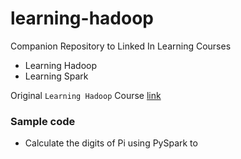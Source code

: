 # learning-hadoop
Companion Repository to Linked In Learning Courses
- Learning Hadoop
- Learning Spark  

Original `Learning Hadoop` Course [link](https://www.lynda.com/Hadoop-tutorials/Hadoop-Fundamentals/191942-2.html)

### Sample code

- Calculate the digits of Pi using PySpark to 